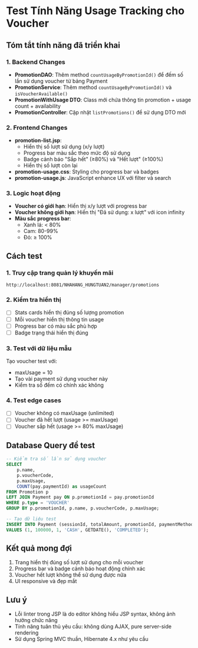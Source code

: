 # Test Tính Năng Usage Tracking cho Voucher

## Tóm tắt tính năng đã triển khai

### 1. Backend Changes
- **PromotionDAO**: Thêm method `countUsageByPromotionId()` để đếm số lần sử dụng voucher từ bảng Payment
- **PromotionService**: Thêm method `countUsageByPromotionId()` và `isVoucherAvailable()` 
- **PromotionWithUsage DTO**: Class mới chứa thông tin promotion + usage count + availability
- **PromotionController**: Cập nhật `listPromotions()` để sử dụng DTO mới

### 2. Frontend Changes
- **promotion-list.jsp**: 
  - Hiển thị số lượt sử dụng (x/y lượt)
  - Progress bar màu sắc theo mức độ sử dụng
  - Badge cảnh báo "Sắp hết" (≥80%) và "Hết lượt" (≥100%)
  - Hiển thị số lượt còn lại
- **promotion-usage.css**: Styling cho progress bar và badges
- **promotion-usage.js**: JavaScript enhance UX với filter và search

### 3. Logic hoạt động
- **Voucher có giới hạn**: Hiển thị x/y lượt với progress bar
- **Voucher không giới hạn**: Hiển thị "Đã sử dụng: x lượt" với icon infinity
- **Màu sắc progress bar**:
  - Xanh lá: < 80%
  - Cam: 80-99%
  - Đỏ: ≥ 100%

## Cách test

### 1. Truy cập trang quản lý khuyến mãi
```
http://localhost:8081/NHAHANG_HUNGTUAN2/manager/promotions
```

### 2. Kiểm tra hiển thị
- [ ] Stats cards hiển thị đúng số lượng promotion
- [ ] Mỗi voucher hiển thị thông tin usage
- [ ] Progress bar có màu sắc phù hợp
- [ ] Badge trạng thái hiển thị đúng

### 3. Test với dữ liệu mẫu
Tạo voucher test với:
- maxUsage = 10
- Tạo vài payment sử dụng voucher này
- Kiểm tra số đếm có chính xác không

### 4. Test edge cases
- [ ] Voucher không có maxUsage (unlimited)
- [ ] Voucher đã hết lượt (usage >= maxUsage)
- [ ] Voucher sắp hết (usage >= 80% maxUsage)

## Database Query để test
```sql
-- Kiểm tra số lần sử dụng voucher
SELECT 
    p.name,
    p.voucherCode,
    p.maxUsage,
    COUNT(pay.paymentId) as usageCount
FROM Promotion p
LEFT JOIN Payment pay ON p.promotionId = pay.promotionId
WHERE p.type = 'VOUCHER'
GROUP BY p.promotionId, p.name, p.voucherCode, p.maxUsage;

-- Tạo dữ liệu test
INSERT INTO Payment (sessionId, totalAmount, promotionId, paymentMethod, paymentDate, status)
VALUES (1, 100000, 1, 'CASH', GETDATE(), 'COMPLETED');
```

## Kết quả mong đợi
1. Trang hiển thị đúng số lượt sử dụng cho mỗi voucher
2. Progress bar và badge cảnh báo hoạt động chính xác
3. Voucher hết lượt không thể sử dụng được nữa
4. UI responsive và đẹp mắt

## Lưu ý
- Lỗi linter trong JSP là do editor không hiểu JSP syntax, không ảnh hưởng chức năng
- Tính năng tuân thủ yêu cầu: không dùng AJAX, pure server-side rendering
- Sử dụng Spring MVC thuần, Hibernate 4.x như yêu cầu 